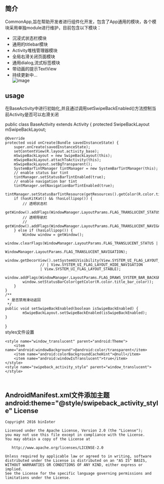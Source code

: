 ## 简介<br>
CommonApp,旨在帮助开发者进行组件化开发，包含了App通用的模块，各个模块采用单独module进行维护，目前包含以下模块：<br>
* 沉浸式状态栏模块 
* 通用的titlebar模块
* Activity堆栈管理器模块
* 全局右滑关闭页面模块
* 通用dialog,流式标签模块
* 带动画的提示TextView
* 持续更新中...<br>
![image](https://github.com/binIoter/CommonApp/blob/master/app/src/main/file/review.gif )


## usage<br>
 在BaseActivity中进行初始化,并且通过调用setSwipeBackEnabled()方法控制当前Activity是否可以右滑关闭 <br>
 
 public class BaseActivity extends Activity {
    protected SwipeBackLayout mSwipeBackLayout;

    @Override
    protected void onCreate(Bundle savedInstanceState) {
        super.onCreate(savedInstanceState);
        setContentView(R.layout.activity_base);
        mSwipeBackLayout = new SwipeBackLayout(this);
        mSwipeBackLayout.attachToActivity(this);
        mSwipeBackLayout.setBgTransparent();
        SystemBarTintManager tintManager = new SystemBarTintManager(this);
        // enable status bar tint
        tintManager.setStatusBarTintEnabled(true);
        // enable navigation bar tint
        tintManager.setNavigationBarTintEnabled(true);
        tintManager.setStatusBarTintResource(getResources().getColor(R.color.title_bar_color));
        if (hasKitKat() && !hasLollipop()) {
            // 透明状态栏
            getWindow().addFlags(WindowManager.LayoutParams.FLAG_TRANSLUCENT_STATUS);
            // 透明导航栏
            // getWindow().addFlags(WindowManager.LayoutParams.FLAG_TRANSLUCENT_NAVIGATION);
        } else if (hasLollipop()) {
            Window window = getWindow();
            window.clearFlags(WindowManager.LayoutParams.FLAG_TRANSLUCENT_STATUS |
                    WindowManager.LayoutParams.FLAG_TRANSLUCENT_NAVIGATION);
            window.getDecorView().setSystemUiVisibility(View.SYSTEM_UI_FLAG_LAYOUT_FULLSCREEN
                    // | View.SYSTEM_UI_FLAG_LAYOUT_HIDE_NAVIGATION
                    | View.SYSTEM_UI_FLAG_LAYOUT_STABLE);
            window.addFlags(WindowManager.LayoutParams.FLAG_DRAWS_SYSTEM_BAR_BACKGROUNDS);
            window.setStatusBarColor(getColor(R.color.title_bar_color));
        }
    }
    /**
     * 是否禁用滑动返回
     */
    public void setSwipeBackEnabled(boolean isSwipeBackEnabled) {
            mSwipeBackLayout.setSwipeBackEnabled(isSwipeBackEnabled);
    }
}
<br>styles文件设置<br>

    <style name="window_translucent" parent="android:Theme">
        <item name="android:windowBackground">@android:color/transparent</item>
        <item name="android:colorBackgroundCacheHint">@null</item>
        <item name="android:windowIsTranslucent">true</item>
    </style>
    <style name="swipeback_activity_style" parent="window_translucent"></style>
   
    
<br>AndroidManifest.xml文件添加主题<br>
android:theme="@style/swipeback_activity_style"
License
-------

    Copyright 2016 binIoter

    Licensed under the Apache License, Version 2.0 (the "License");
    you may not use this file except in compliance with the License.
    You may obtain a copy of the License at

       http://www.apache.org/licenses/LICENSE-2.0

    Unless required by applicable law or agreed to in writing, software
    distributed under the License is distributed on an "AS IS" BASIS,
    WITHOUT WARRANTIES OR CONDITIONS OF ANY KIND, either express or implied.
    See the License for the specific language governing permissions and
    limitations under the License.
